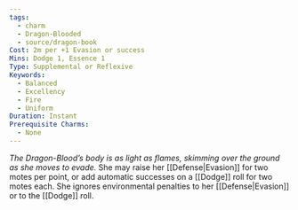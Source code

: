 ```yaml
---
tags:
  - charm
  - Dragon-Blooded
  - source/dragon-book
Cost: 2m per +1 Evasion or success
Mins: Dodge 1, Essence 1
Type: Supplemental or Reflexive
Keywords:
  - Balanced
  - Excellency
  - Fire
  - Uniform
Duration: Instant
Prerequisite Charms:
  - None
---
```

*The Dragon-Blood’s body is as light as flames, skimming over the ground as she moves to evade.*
She may raise her [[Defense|Evasion]] for two motes per point, or add automatic successes on a [[Dodge]] roll for two motes each. She ignores environmental penalties to her [[Defense|Evasion]] or to the [[Dodge]] roll.